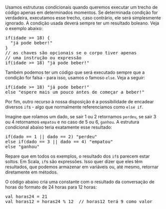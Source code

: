 
Usamos estruturas condicionais quando queremos executar um trecho de código apenas em
determinados momentos. Se determinada condição for verdadeira, executamos esse trecho,
caso contrário, ele será simplesmente ignorado. A condição usada deverá sempre ter um
resultado boleano. Veja o exemplo abaixo:

<pre>if(idade >= 18) {
  "já pode beber!"
}
// as chaves são opcionais se o corpo tiver apenas
// uma instrução ou expressão
if(idade >= 18) "já pode beber!"</pre>

Também podemos ter um código que será executado sempre que a condição for falsa - para isso,
usamos o famoso `else`. Veja a seguir:

<pre>if(idade >= 18) "já pode beber!"
else "espere mais um pouco antes de começar a beber!"</pre>

Por fim, outro recurso à nossa disposição é a possibilidade de encadear diversos `if`s -
algo que normalmente referenciamos como `else if`.

Imagine que rolamos um dado, se sair 1 ou 2 retornamos `perdeu`, se sair 3 ou 4 retornamos
`empatou` e no caso de 5 ou 6, `ganhou`. A estrutura condicional abaixo teria exatamente
esse resultado:

<pre>if(dado == 1 || dado == 2) "perdeu"
else if(dado == 3 || dado == 4) "empatou"
else "ganhou"</pre>

Repare que em todos os exemplos, o resultado dos `if`s parecem estar soltos. Em Scala,
`if`s são expressões. Isso quer dizer que eles têm resultados, que podemos armazenar
em variáveis ou, até mesmo, retornar diretamente em métodos.

O código abaixo cria uma constante com o resultado da conversação de horas do formato
de 24 horas para 12 horas:

<pre>val horas24 = 21
val horas12 = horas24 % 12  // horas12 terá 9 como valor</pre>
